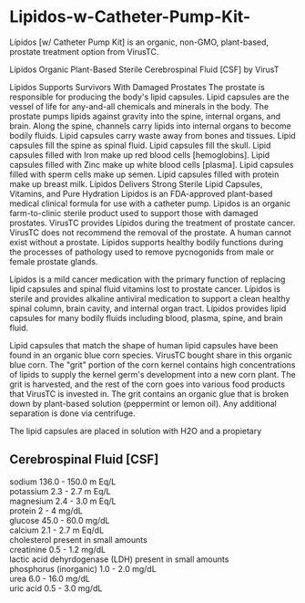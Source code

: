 # Lipidos-w-Catheter-Pump-Kit-
Lípidos [w/ Catheter Pump Kit] is an organic, non-GMO, plant-based, prostate treatment option from VirusTC.

 
Lípidos Organic Plant-Based Sterile Cerebrospinal Fluid [CSF] by VirusT


Lípidos Supports Survivors With Damaged Prostates
The prostate is responsible for producing the body's lipid capsules. Lipid capsules are the vessel of life for any-and-all chemicals and minerals in the body. The prostate pumps lipids against gravity into the spine, internal organs, and brain. Along the spine, channels carry lipids into internal organs to become bodily fluids. Lipid capsules carry waste away from bones and tissues.
Lipid capsules fill the spine as spinal fluid.
Lipid capsules fill the skull.
Lipid capsules filled with Iron make up red blood cells [hemoglobins].
Lipid capsules filled with Zinc make up white blood cells [plasma].
Lipid capsules filled with sperm cells make up semen.
Lipid capsules filled with protein make up breast milk.
Lípidos Delivers Strong Sterile Lipid Capsules, Vitamins, and Pure Hydration
Lípidos is an FDA-approved plant-based medical clinical formula for use with a catheter pump. Lipidos is an organic farm-to-clinic sterile product used to support those with damaged prostates. VirusTC provides Lípidos during the treatment of prostate cancer. VirusTC does not recommend the removal of the prostate. A human cannot exist without a prostate. Lípidos supports healthy bodily functions during the processes of pathology used to remove pycnogonids from male or female prostate glands.


Lípidos is a mild cancer medication with the primary function of replacing lipid capsules and spinal fluid vitamins lost to prostate cancer. Lípidos is sterile and provides alkaline antiviral medication to support a clean healthy spinal column, brain cavity, and internal organ tract. Lípidos provides lipid capsules for many bodily fluids including blood, plasma, spine, and brain fluid.


Lipid capsules that match the shape of human lipid capsules have been found in an organic blue corn species. VirusTC bought share in this organic blue corn. The "grit" portion of the corn kernel contains high concentrations of lipids to supply the kernel germ's development into a new corn plant. The grit is harvested, and the rest of the corn goes into various food products that VirusTC is invested in. The grit contains an organic glue that is broken down by plant-based solution (peppermint or lemon oil). Any additional separation is done via centrifuge.

The lipid capsules are placed in solution with H2O and a propietary 


## Cerebrospinal Fluid [CSF]<br>
sodium	136.0 - 150.0 m Eq/L<br>
potassium	2.3 - 2.7 m Eq/L<br>
magnesium	2.4 - 3.0 m Eq/L<br>
protein	2 - 4 mg/dL<br>
glucose	45.0 - 60.0 mg/dL<br>
calcium	2.1 - 2.7 m Eq/dL<br>
cholesterol	present in small amounts<br>
creatinine	0.5 - 1.2 mg/dL<br>
lactic acid dehyrdogenase (LDH)	present in small amounts<br>
phosphorus (inorganic)	1.0 - 2.0 mg/dL<br>
urea	6.0 - 16.0 mg/dL<br>
uric acid	0.5 - 3.0 mg/dL<br>

